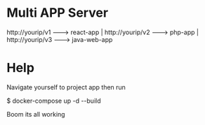 # Multi APP Server

http://yourip/v1 ---> react-app     |
http://yourip/v2 ---> php-app       |
http://yourip/v3 ---> java-web-app

# Help

Navigate yourself to project app then run 

$ docker-compose up -d --build

Boom its all working
